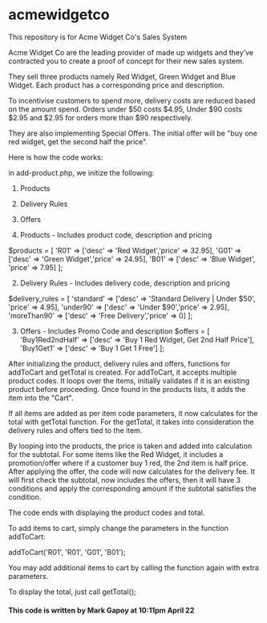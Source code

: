 # acmewidgetco
This repository is for Acme Widget Co's Sales System

Acme Widget Co are the leading provider of made up widgets and they’ve contracted you to
create a proof of concept for their new sales system.

They sell three products namely Red Widget, Green Widget and Blue Widget.
Each product has a corresponding price and description.

To incentivise customers to spend more, delivery costs are reduced based on the amount spend.
Orders under $50 costs $4.95, Under $90 costs $2.95 and $2.95 for orders more than $90 respectively.

They are also implementing Special Offers. The initial offer will be "buy one red widget, get the second half the price".


Here is how the code works:

in add-product.php, we initize the following:
1. Products
2. Delivery Rules
3. Offers

1. Products - Includes product code, description and pricing

$products = [
    'R01' => ['desc' => 'Red Widget','price' => 32.95],
    'G01' => ['desc' => 'Green Widget','price' => 24.95],
    'B01' => ['desc' => 'Blue Widget', 'price' => 7.95]
];

2. Delivery Rules - Includes delivery code, description and pricing

$delivery_rules = [
    'standard' => ['desc' => 'Standard Delivery | Under $50', 'price' => 4.95],
    'under90' => ['desc' => 'Under $90','price' => 2.95],
    'moreThan90' => ['desc' => 'Free Delivery','price' => 0]
];

3. Offers - Includes Promo Code and description
$offers = [
    'Buy1Red2ndHalf' => ['desc' => 'Buy 1 Red Widget, Get 2nd Half Price'],
    'Buy1Get1' => ['desc' => 'Buy 1 Get 1 Free']
];

After initializing the product, delivery rules and offers, functions for addToCart and getTotal is created.
For addToCart, it accepts multiple product codes. 
It loops over the items, initially validates if it is an existing product before proceeding.
Once found in the products lists, it adds the item into the "Cart".

If all items are added as per item code parameters, it now calculates for the total with getTotal function.
For the getTotal, it takes into consideration the delivery rules and offers tied to the item.

By looping into the products, the price is taken and added into calculation for the subtotal.
For some items like the Red Widget, it includes a promotion/offer where if a customer buy 1 red, the 2nd item is half price. After applying the offer, the code will now calculates for the delivery fee. It will first check the subtotal, now includes the offers, then it will have 3 conditions and apply the corresponding amount if the subtotal satisfies the condition.

The code ends with displaying the product codes and total.

To add items to cart, simply change the parameters in the function addToCart:

addToCart('R01', 'R01', 'G01', 'B01');

You may add additional items to cart by calling the function again with extra parameters.

To display the total, just call getTotal();

#### This code is written by Mark Gapoy at 10:11pm April 22 ####




